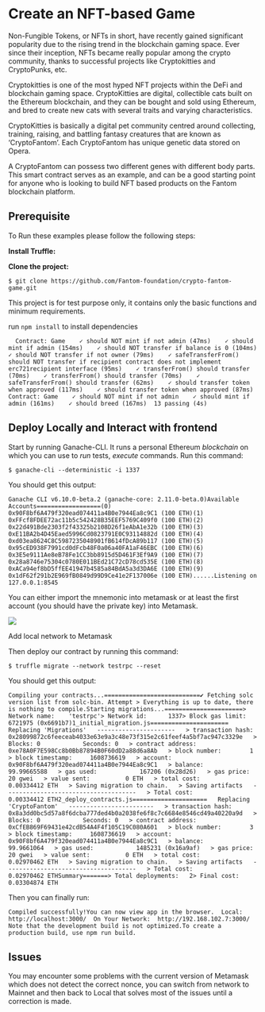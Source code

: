# Create an NFT-based Game

Non-Fungible Tokens, or NFTs in short, have recently gained significant popularity due to the rising trend in the blockchain gaming space. Ever since their inception, NFTs became really popular among the crypto community, thanks to successful projects like Cryptokitties and CryptoPunks, etc.

Cryptokitties is one of the most hyped NFT projects within the DeFi and blockchain gaming space. CryptoKitties are digital, collectible cats built on the Ethereum blockchain, and they can be bought and sold using Ethereum, and bred to create new cats with several traits and varying characteristics.

CryptoKitties is basically a digital pet community centred around collecting, training, raising, and battling fantasy creatures that are known as ‘CryptoFantom’. Each CryptoFantom has unique genetic data stored on Opera.

A CryptoFantom can possess two different genes with different body parts. This smart contract serves as an example, and can be a good starting point for anyone who is looking to build NFT based products on the Fantom blockchain platform.

## Prerequisite <a id="prerequisite"></a>

To Run these examples please follow the following steps:

**Install Truffle:**

**Clone the project:**

```text
$ git clone https://github.com/Fantom-foundation/crypto-fantom-game.git
```

This project is for test purpose only, it contains only the basic functions and minimum requirements.

run `npm install` to install dependencies

```text
  Contract: Game    ✓ should NOT mint if not admin (47ms)    ✓ should mint if admin (154ms)    ✓ should NOT transfer if balance is 0 (104ms)    ✓ should NOT transfer if not owner (79ms)    ✓ safeTransferFrom() should NOT transfer if recipient contract does not implement erc721recipient interface (95ms)    ✓ transferFrom() should transfer (70ms)    ✓ transferFrom() should transfer (70ms)    ✓ safeTransferFrom() should transfer (62ms)    ✓ should transfer token when approved (117ms)    ✓ should transfer token when approved (87ms)​  Contract: Game    ✓ should NOT mint if not admin    ✓ should mint if admin (161ms)    ✓ should breed (167ms)​  13 passing (4s)
```

## Deploy Locally and Interact with frontend <a id="deploy-locally-and-interact-with-frontend"></a>

Start by running Ganache-CLI. It runs a personal Ethereum _blockchain_ on which you can use to _run_ tests, _execute_ commands. Run this command:

```text
$ ganache-cli --deterministic -i 1337
```

You should get this output:

```text
Ganache CLI v6.10.0-beta.2 (ganache-core: 2.11.0-beta.0)​Available Accounts==================(0) 0x90F8bf6A479f320ead074411a4B0e7944Ea8c9C1 (100 ETH)(1) 0xFFcf8FDEE72ac11b5c542428B35EEF5769C409f0 (100 ETH)(2) 0x22d491Bde2303f2f43325b2108D26f1eAbA1e32b (100 ETH)(3) 0xE11BA2b4D45Eaed5996Cd0823791E0C93114882d (100 ETH)(4) 0xd03ea8624C8C5987235048901fB614fDcA89b117 (100 ETH)(5) 0x95cED938F7991cd0dFcb48F0a06a40FA1aF46EBC (100 ETH)(6) 0x3E5e9111Ae8eB78Fe1CC3bb8915d5D461F3Ef9A9 (100 ETH)(7) 0x28a8746e75304c0780E011BEd21C72cD78cd535E (100 ETH)(8) 0xACa94ef8bD5ffEE41947b4585a84BdA5a3d3DA6E (100 ETH)(9) 0x1dF62f291b2E969fB0849d99D9Ce41e2F137006e (100 ETH)​......Listening on 127.0.0.1:8545
```

You can either import the mnemonic into metamask or at least the first account \(you should have the private key\) into Metamask.

![](https://gblobscdn.gitbook.com/assets%2F-MKjpUMrhoyibSIWfRrl%2F-MPA6Y_NtcbEzXpraLY0%2F-MPFFn34rOaQaSSZsCaq%2FScreenshot%202020-12-23%20at%2016.32.18.png?alt=media&token=1aa25d8e-86a1-451e-a665-4003aaf9d9af)

Add local network to Metamask

Then deploy our contract by running this command:

```text
$ truffle migrate --network testrpc --reset
```

You should get this output:

```text
Compiling your contracts...===========================✔ Fetching solc version list from solc-bin. Attempt > Everything is up to date, there is nothing to compile.​​​Starting migrations...======================> Network name:    'testrpc'> Network id:      1337> Block gas limit: 6721975 (0x6691b7)​​1_initial_migration.js======================​   Replacing 'Migrations'   ----------------------   > transaction hash:    0x28099872c6feeceab4033e63e9a3c48e73f315e2c61feef4a5bf7ac947c3329e   > Blocks: 0            Seconds: 0   > contract address:    0xe78A0F7E598Cc8b0Bb87894B0F60dD2a88d6a8Ab   > block number:        1   > block timestamp:     1608736619   > account:             0x90F8bf6A479f320ead074411a4B0e7944Ea8c9C1   > balance:             99.99665588   > gas used:            167206 (0x28d26)   > gas price:           20 gwei   > value sent:          0 ETH   > total cost:          0.00334412 ETH​​   > Saving migration to chain.   > Saving artifacts   -------------------------------------   > Total cost:          0.00334412 ETH​​2_deploy_contracts.js=====================​   Replacing 'CryptoFantom'   ------------------------   > transaction hash:    0x8a3dd0bc5d57a8f6dcba777ded4b0a2038fe6f8c7c6684e8546cd49a40220a9d   > Blocks: 0            Seconds: 0   > contract address:    0xCfEB869F69431e42cdB54A4F4f105C19C080A601   > block number:        3   > block timestamp:     1608736619   > account:             0x90F8bf6A479f320ead074411a4B0e7944Ea8c9C1   > balance:             99.9661064   > gas used:            1485231 (0x16a9af)   > gas price:           20 gwei   > value sent:          0 ETH   > total cost:          0.02970462 ETH​​   > Saving migration to chain.   > Saving artifacts   -------------------------------------   > Total cost:          0.02970462 ETH​​Summary=======> Total deployments:   2> Final cost:          0.03304874 ETH
```

Then you can finally run:

```text
Compiled successfully!​You can now view app in the browser.​  Local:            http://localhost:3000/  On Your Network:  http://192.168.102.7:3000/​Note that the development build is not optimized.To create a production build, use npm run build.​
```

## Issues <a id="issues"></a>

You may encounter some problems with the current version of Metamask which does not detect the correct nonce, you can switch from network to Mainnet and then back to Local that solves most of the issues until a correction is made.

​

